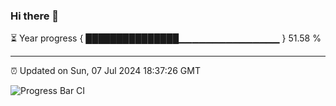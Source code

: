 ### Hi there 👋

⏳ Year progress { ███████████████▁▁▁▁▁▁▁▁▁▁▁▁▁▁▁ } 51.58 %

---

⏰ Updated on Sun, 07 Jul 2024 18:37:26 GMT

![Progress Bar CI](https://github.com/IshwaranRudhara/GIT-ACTION/workflows/Progress%20Bar%20CI/badge.svg)
